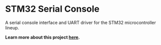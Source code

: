 # STM32 Serial Console

A serial console interface and UART driver for the STM32 microcontroller lineup.

**Learn more about this project [here](https://grantwilk.com/portfolio/stm32-serial-console/).**
